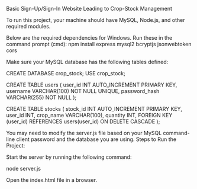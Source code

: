 Basic Sign-Up/Sign-In Website Leading to Crop-Stock Management

To run this project, your machine should have MySQL, Node.js, and other required modules.

Below are the required dependencies for Windows. Run these in the command prompt (cmd):
npm install express mysql2 bcryptjs jsonwebtoken cors

Make sure your MySQL database has the following tables defined:

CREATE DATABASE crop_stock;
USE crop_stock;

CREATE TABLE users (
    user_id INT AUTO_INCREMENT PRIMARY KEY,
    username VARCHAR(100) NOT NULL UNIQUE,
    password_hash VARCHAR(255) NOT NULL
);

CREATE TABLE stocks (
    stock_id INT AUTO_INCREMENT PRIMARY KEY,
    user_id INT,
    crop_name VARCHAR(100),
    quantity INT,
    FOREIGN KEY (user_id) REFERENCES users(user_id) ON DELETE CASCADE
);

You may need to modify the server.js file based on your MySQL command-line client password and the database you are using.
Steps to Run the Project:

Start the server by running the following command:

node server.js

Open the index.html file in a browser.
